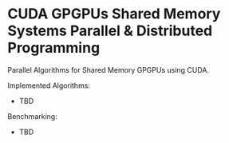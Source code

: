 # CUDA GPGPUs Shared Memory Systems Parallel & Distributed Programming

Parallel Algorithms for Shared Memory GPGPUs using CUDA.

Implemented Algorithms:
- TBD

Benchmarking:
- TBD
